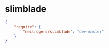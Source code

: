 slimblade
==========

```json
{
    "require": {
        "neilrogers/slimblade": "dev-master"
    }
}
```
